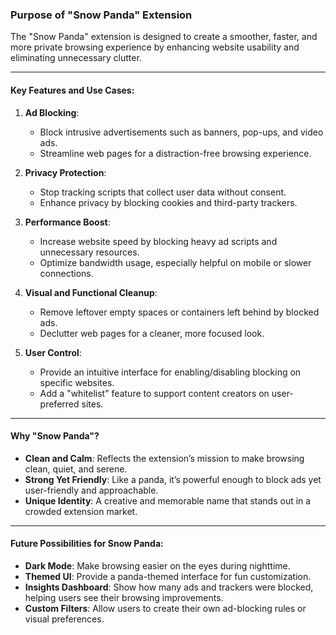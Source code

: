 ### **Purpose of "Snow Panda" Extension**
The "Snow Panda" extension is designed to create a smoother, faster, and more private browsing experience by enhancing website usability and eliminating unnecessary clutter.

---

#### **Key Features and Use Cases**:

1. **Ad Blocking**:
   - Block intrusive advertisements such as banners, pop-ups, and video ads.
   - Streamline web pages for a distraction-free browsing experience.

2. **Privacy Protection**:
   - Stop tracking scripts that collect user data without consent.
   - Enhance privacy by blocking cookies and third-party trackers.

3. **Performance Boost**:
   - Increase website speed by blocking heavy ad scripts and unnecessary resources.
   - Optimize bandwidth usage, especially helpful on mobile or slower connections.

4. **Visual and Functional Cleanup**:
   - Remove leftover empty spaces or containers left behind by blocked ads.
   - Declutter web pages for a cleaner, more focused look.

5. **User Control**:
   - Provide an intuitive interface for enabling/disabling blocking on specific websites.
   - Add a "whitelist" feature to support content creators on user-preferred sites.

---

#### **Why "Snow Panda"?**
- **Clean and Calm**: Reflects the extension’s mission to make browsing clean, quiet, and serene.
- **Strong Yet Friendly**: Like a panda, it’s powerful enough to block ads yet user-friendly and approachable.
- **Unique Identity**: A creative and memorable name that stands out in a crowded extension market.

---

#### **Future Possibilities for Snow Panda**:
- **Dark Mode**: Make browsing easier on the eyes during nighttime.
- **Themed UI**: Provide a panda-themed interface for fun customization.
- **Insights Dashboard**: Show how many ads and trackers were blocked, helping users see their browsing improvements.
- **Custom Filters**: Allow users to create their own ad-blocking rules or visual preferences.
 
